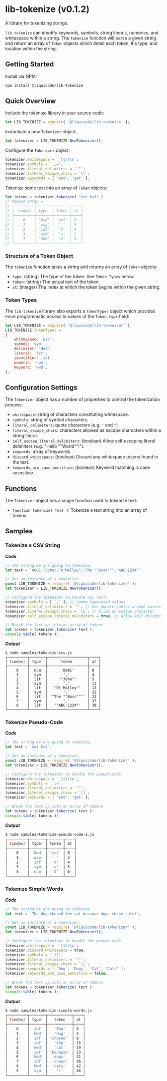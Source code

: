 
# lib-tokenize (v0.1.2)

A library for tokenizing strings.

`lib-tokenize` can identify keywords, symbols, string literals,
numerics, and whitespace within a string.
The `tokenize` function will parse a given string and return an
array of `Token` objects which detail each token, it's type, and
location within the string.


## Getting Started

Install via NPM:
```bash
npm install @liquicode/lib-tokenize
```


## Quick Overview

Include the tokenize library in your source code:
```js
let LIB_TOKENIZE = require( '@liquicode/lib-tokenize' );
```

Instantiate a new `Tokenizer` object:
```js
let tokenizer = LIB_TOKENIZE.NewTokenizer();
```

Configure the `Tokenizer` object:
```js
tokenizer.whitespace = ` \t\r\n`;
tokenizer.symbols = `,;=`;
tokenizer.literal_delimiters = `'"`;
tokenizer.literal_escape_chars = `\\`;
tokenizer.keywords = [ 'set', 'get' ];
```

Tokenize some text into an array of `Token` objects:
```js
let tokens = tokenizer.tokenize( "set X=3" )
// tokens array =
// ┌─────────┬───────┬───────┬────┐
// │ (index) │ type  │ token │ at │
// ├─────────┼───────┼───────┼────┤
// │    0    │ 'kwd' │ 'set' │ 0  │
// │    1    │ 'wsp' │  ' '  │ 3  │
// │    2    │ 'idf' │  'X'  │ 4  │
// │    3    │ 'sym' │  '='  │ 5  │
// │    4    │ 'num' │  '3'  │ 6  │
// └─────────┴───────┴───────┴────┘
```

### Structure of a Token Object

The `tokenize` function takes a string and returns an array of `Token` objects:

- `type`: (string) The type of the token. See `Token Types` below.
- `token`:  (string) The actual text of the token.
- `at`: (integer) The index at which the token begins within the given string.

### Token Types

The `lib-tokenize` library also exports a `TokenTypes` object which provides more
programmatic access to values of the `Token.type` field:
```js
let LIB_TOKENIZE = require( '@liquicode/lib-tokenizer' );
LIB_TOKENIZE.TokenTypes =
{
	whitespace: 'wsp',
	symbol: 'sym',
	delimiter: 'del',
	literal: 'lit',
	identifier: 'idf',
	numeric: 'num',
	keyword: 'kwd',
};
```

## Configuration Settings

The `Tokenizer` object has a number of properties to control the tokenization process:

- `whitespace`: string of characters constituting whitespace.
- `symbols`: string of symbol characters.
- `literal_delimiters`: quote characters (e.g. `'` and `"`)
- `literal_escape_chars`: characters allowed as escape characters within a string literal.
- `self_escape_literal_delimiters`: (boolean) Allow self escaping literal delimiters (e.g. "Hello ""World""!").
- `keywords`: array of keywords.
- `discard_whitespace`: (boolean) Discard any whitespace tokens found in the text.
- `keywords_are_case_sensitive`: (boolean) Keyword matching is case sesnsitive.


## Functions

The `Tokenizer` object has a single function used to tokenize text:

- `function tokenize( Text )`: Tokenize a text string into an array of tokens.


## Samples

### Tokenize a CSV String

**_Code_**
```js
// The string we are going to tokenize.
let text = `0001,"John","O'Malley","The ""Boss""","ABC-1234"`;

// Get an instance of a tokenizer.
const LIB_TOKENIZE = require( '@liquicode/lib-tokenizer' );
let tokenizer = LIB_TOKENIZE.NewTokenizer();

// Configure the tokenizer to handle csv text.
tokenizer.symbols = [ `,` ]; // Comma seperated values.
tokenizer.literal_delimiters = `"`; // Use double quotes around values.
tokenizer.literal_escape_chars = `\\`; // Allow an escape character.
tokenizer.self_escape_literal_delimiters = true; // Allow self-delimiting double quotes.

// Break the text up into an array of tokens.
let tokens = tokenizer.tokenize( text );
console.table( tokens );
```

**_Output_**
```
$ node samples/tokenize-csv.js
┌─────────┬───────┬──────────────────┬────┐
│ (index) │ type  │      token       │ at │
├─────────┼───────┼──────────────────┼────┤
│    0    │ 'num' │      '0001'      │ 0  │
│    1    │ 'sym' │       ','        │ 4  │
│    2    │ 'lit' │     '"John"'     │ 5  │
│    3    │ 'sym' │       ','        │ 11 │
│    4    │ 'lit' │  '"O\'Malley"'   │ 12 │
│    5    │ 'sym' │       ','        │ 22 │
│    6    │ 'lit' │ '"The ""Boss"""' │ 23 │
│    7    │ 'sym' │       ','        │ 37 │
│    8    │ 'lit' │   '"ABC-1234"'   │ 38 │
└─────────┴───────┴──────────────────┴────┘
```


### Tokenize Pseudo-Code

**_Code_**
```js
// The string we are going to tokenize.
let text = `set X=3`;

// Get an instance of a tokenizer.
const LIB_TOKENIZE = require( '@liquicode/lib-tokenizer' );
let tokenizer = LIB_TOKENIZE.NewTokenizer();

// Configure the tokenizer to handle the pseudo-code.
tokenizer.whitespace = ` \t\r\n`;
tokenizer.symbols = `,;=`;
tokenizer.literal_delimiters = `'"`;
tokenizer.literal_escape_chars = `\\`;
tokenizer.keywords = [ 'set', 'get' ];

// Break the text up into an array of tokens.
let tokens = tokenizer.tokenize( text );
console.table( tokens );
```

**_Output_**
```bash
$ node samples/tokenize-pseudo-code-1.js 
┌─────────┬───────┬───────┬────┐
│ (index) │ type  │ token │ at │
├─────────┼───────┼───────┼────┤
│    0    │ 'kwd' │ 'set' │ 0  │
│    1    │ 'wsp' │  ' '  │ 3  │
│    2    │ 'idf' │  'X'  │ 4  │
│    3    │ 'sym' │  '='  │ 5  │
│    4    │ 'num' │  '3'  │ 6  │
└─────────┴───────┴───────┴────┘
```


### Tokenize Simple Words

**_Code_**
```js
// The string we are going to tokenize.
let text = `The dog chased the cat because dogs chase cats!`;

// Get an instance of a tokenizer.
const LIB_TOKENIZE = require( '@liquicode/lib-tokenizer' );
let tokenizer = LIB_TOKENIZE.NewTokenizer();

// Configure the tokenizer to handle the pseudo-code.
tokenizer.whitespace = ` \t\r\n`;
tokenizer.discard_whitespace = true;
tokenizer.symbols = `.!?`;
tokenizer.literal_delimiters = `'"`;
tokenizer.literal_escape_chars = `\\`;
tokenizer.keywords = [ 'Dog', 'Dogs', 'Cat', 'Cats' ];
tokenizer.keywords_are_case_sensitive = false;

// Break the text up into an array of tokens.
let tokens = tokenizer.tokenize( text );
console.table( tokens );
```

**_Output_**
```bash
$ node samples/tokenize-simple-words.js 
┌─────────┬───────┬───────────┬────┐
│ (index) │ type  │   token   │ at │
├─────────┼───────┼───────────┼────┤
│    0    │ 'idf' │   'The'   │ 0  │
│    1    │ 'kwd' │   'dog'   │ 4  │
│    2    │ 'idf' │ 'chased'  │ 8  │
│    3    │ 'idf' │   'the'   │ 15 │
│    4    │ 'kwd' │   'cat'   │ 19 │
│    5    │ 'idf' │ 'because' │ 23 │
│    6    │ 'kwd' │  'dogs'   │ 31 │
│    7    │ 'idf' │  'chase'  │ 36 │
│    8    │ 'kwd' │  'cats'   │ 42 │
│    9    │ 'sym' │    '!'    │ 46 │
└─────────┴───────┴───────────┴────┘
```
